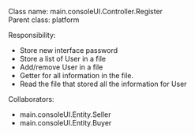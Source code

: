 Class name: main.consoleUI.Controller.Register\
Parent class: platform

Responsibility:
* Store new interface password
* Store a list of User in a file
* Add/remove User in a file
* Getter for all information in the file.
* Read the file that stored all the information for User

Collaborators:
* main.consoleUI.Entity.Seller
* main.consoleUI.Entity.Buyer

